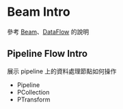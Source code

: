 # Beam Intro

參考 [Beam][beam_url]、[DataFlow][data_flow_url] 的說明

## Pipeline Flow Intro

展示 pipeline 上的資料處理節點如何操作

* Pipeline 
* PCollection
* PTransform


[beam_url]: https://beam.apache.org/ "intro of Beam"
[data_flow_url]: https://cloud.google.com/dataflow/docs/about-dataflow?hl=zh-cn "intro of DataFlow"